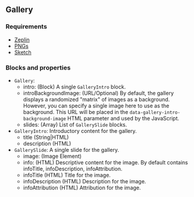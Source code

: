 ## Gallery

### Requirements
* [Zeplin](https://zpl.io/Z11ulFh)
* [PNGs](https://www.dropbox.com/sh/n1ljua526dyo6l3/AAB43ovSiTFXz4LxKuIARrGfa?dl=0)
* [Sketch](https://www.dropbox.com/s/bz9w6u8mn742rjt/Base%20Photo%20Gallery.sketch?dl=0)

### Blocks and properties
* `Gallery`:
    * intro: (Block) A single `GalleryIntro` block.
    * introBackgroundImage: (URL/Optional) By default, the gallery displays a randomized "matrix" of images
      as a background. However, you can specify a single image here to use as the background. This URL will
      be placed in the `data-gallery-intro-background-image` HTML parameter and used by the JavaScript.
    * slides: (Array) List of `GallerySlide` blocks.
* `GalleryIntro`: Introductory content for the gallery.
    * title (String|HTML)
    * description (HTML)
* `GallerySlide`: A single slide for the gallery.
    * image: (Image Element)
    * info: (HTML) Descriptive content for the image. By default contains infoTitle, infoDescription, infoAttribution.
    * infoTitle (HTML) Title for the image.
    * infoDescription (HTML) Description for the image.
    * infoAttribution (HTML) Attribution for the image.
